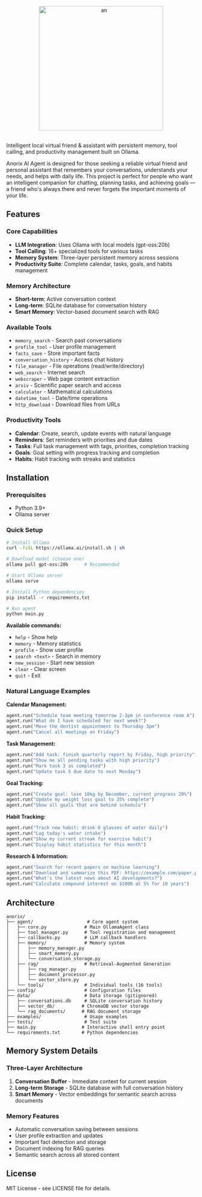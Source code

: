 <div align="center">
	<img width="330" alt="an" src="https://github.com/user-attachments/assets/088d0699-7337-4f64-bf04-96278867bd06" />
</div><br>

Intelligent local virtual friend & assistant with persistent memory, tool calling, and productivity management built on Ollama. 

Anorix AI Agent is designed for those seeking a reliable virtual friend and personal assistant that remembers your conversations, understands your needs, and helps with daily life. This project is perfect for people who want an intelligent companion for chatting, planning tasks, and achieving goals — a friend who's always there and never forgets the important moments of your life.
## Features

### Core Capabilities
- **LLM Integration**: Uses Ollama with local models (gpt-oss:20b)
- **Tool Calling**: 16+ specialized tools for various tasks
- **Memory System**: Three-layer persistent memory across sessions
- **Productivity Suite**: Complete calendar, tasks, goals, and habits management

### Memory Architecture
- **Short-term**: Active conversation context
- **Long-term**: SQLite database for conversation history
- **Smart Memory**: Vector-based document search with RAG

### Available Tools
- `memory_search` - Search past conversations
- `profile_tool` - User profile management
- `facts_save` - Store important facts
- `conversation_history` - Access chat history
- `file_manager` - File operations (read/write/directory)
- `web_search` - Internet search
- `webscraper` - Web page content extraction
- `arxiv` - Scientific paper search and access
- `calculator` - Mathematical calculations
- `datetime_tool` - Date/time operations
- `http_download` - Download files from URLs

### Productivity Tools
- **Calendar**: Create, search, update events with natural language
- **Reminders**: Set reminders with priorities and due dates
- **Tasks**: Full task management with tags, priorities, completion tracking
- **Goals**: Goal setting with progress tracking and completion
- **Habits**: Habit tracking with streaks and statistics

## Installation

### Prerequisites
- Python 3.9+
- Ollama server

### Quick Setup
```bash
# Install Ollama
curl -fsSL https://ollama.ai/install.sh | sh

# Download model (choose one)
ollama pull gpt-oss:20b      # Recommended

# Start Ollama server
ollama serve

# Install Python dependencies
pip install -r requirements.txt

# Run agent
python main.py
```

**Available commands:**
- `help` - Show help
- `memory` - Memory statistics
- `profile` - Show user profile
- `search <text>` - Search in memory
- `new_session` - Start new session
- `clear` - Clear screen
- `quit` - Exit

### Natural Language Examples

**Calendar Management:**
```python
agent.run("Schedule team meeting tomorrow 2-3pm in conference room A")
agent.run("What do I have scheduled for next week?")
agent.run("Move the dentist appointment to Thursday 3pm")
agent.run("Cancel all meetings on Friday")
```

**Task Management:**
```python
agent.run("Add task: finish quarterly report by Friday, high priority")
agent.run("Show me all pending tasks with high priority")
agent.run("Mark task 3 as completed")
agent.run("Update task 5 due date to next Monday")
```

**Goal Tracking:**
```python
agent.run("Create goal: lose 10kg by December, current progress 20%")
agent.run("Update my weight loss goal to 35% complete")
agent.run("Show all goals that are behind schedule")
```

**Habit Tracking:**
```python
agent.run("Track new habit: drink 8 glasses of water daily")
agent.run("Log today's water intake")
agent.run("Show my current streak for exercise habit")
agent.run("Display habit statistics for this month")
```

**Research & Information:**
```python
agent.run("Search for recent papers on machine learning")
agent.run("Download and summarize this PDF: https://example.com/paper.pdf")
agent.run("What's the latest news about AI developments?")
agent.run("Calculate compound interest on $1000 at 5% for 10 years")
```

## Architecture

```
anorix/
├── agent/                    # Core agent system
│   ├── core.py              # Main OllamaAgent class
│   ├── tool_manager.py      # Tool registration and management
│   ├── callbacks.py         # LLM callback handlers
│   ├── memory/              # Memory system
│   │   ├── memory_manager.py
│   │   ├── smart_memory.py
│   │   └── conversation_storage.py
│   ├── rag/                 # Retrieval-Augmented Generation
│   │   ├── rag_manager.py
│   │   ├── document_processor.py
│   │   └── vector_store.py
│   └── tools/               # Individual tools (16 tools)
├── config/                  # Configuration files
├── data/                    # Data storage (gitignored)
│   ├── conversations.db     # SQLite conversation history
│   ├── vector_db/          # ChromaDB vector storage
│   └── rag_documents/      # RAG document storage
├── examples/                # Usage examples
├── tests/                   # Test suite
├── main.py                 # Interactive shell entry point
└── requirements.txt        # Python dependencies
```

## Memory System Details

### Three-Layer Architecture
1. **Conversation Buffer** - Immediate context for current session
2. **Long-term Storage** - SQLite database with full conversation history
3. **Smart Memory** - Vector embeddings for semantic search across documents

### Memory Features
- Automatic conversation saving between sessions
- User profile extraction and updates
- Important fact detection and storage
- Document indexing for RAG queries
- Semantic search across all stored content


## License

MIT License - see LICENSE file for details.

